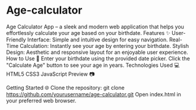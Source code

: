 # Age-calculator
Age Calculator App – a sleek and modern web application that helps you effortlessly calculate your age based on your birthdate.
Features ✨
User-Friendly Interface: Simple and intuitive design for easy navigation.
Real-Time Calculation: Instantly see your age by entering your birthdate.
Stylish Design: Aesthetic and responsive layout for an enjoyable user experience.
How to Use 🚀
Enter your birthdate using the provided date picker.
Click the "Calculate Age" button to see your age in years.
Technologies Used 💻
HTML5
CSS3
JavaScript
Preview 📷

Getting Started 🌐
Clone the repository: git clone https://github.com/yourusername/age-calculator.git
Open index.html in your preferred web browser.
